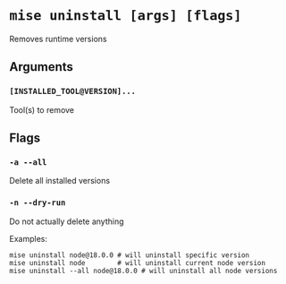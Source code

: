 # `mise uninstall [args] [flags]`

Removes runtime versions

## Arguments

### `[INSTALLED_TOOL@VERSION]...`

Tool(s) to remove

## Flags

### `-a --all`

Delete all installed versions

### `-n --dry-run`

Do not actually delete anything

Examples:

    mise uninstall node@18.0.0 # will uninstall specific version
    mise uninstall node        # will uninstall current node version
    mise uninstall --all node@18.0.0 # will uninstall all node versions
